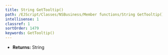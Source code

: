 ```yaml
---
title: String GetTooltip()
path: /EJScript/Classes/NSBusiness/Member functions/String GetTooltip()
intellisense: 1
classref: 1
sortOrder: 1479
keywords: GetTooltip()
---
```



* **Returns:** String


